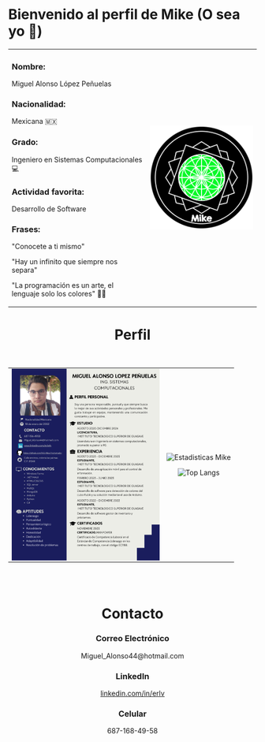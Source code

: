 <h1>Bienvenido al perfil de Mike (O sea yo 🤞)</h1>

<table  align="center" width=900>
  <tr>
    <td>
      <p  align="left">
        <h3>Nombre: </h3><p>Miguel Alonso López Peñuelas</p>
        <h3>Nacionalidad: </h3> <p>Mexicana 🇲🇽</p>
        <h3>Grado: </h3><p>Ingeniero en Sistemas Computacionales 💻</p> 
        <h3>Actividad favorita: </h3> <p>Desarrollo de Software</p>
        <h3>Frases: </h3> 
        <p>"Conocete a ti mismo"</p>
        <p>"Hay un infinito que siempre nos separa"</p>
        <p>"La programación es un arte, el lenguaje solo los colores" 🧑‍🎨</p>
      </p>
      </td>
    <td>
      <img align="center" src="Simbolo.png" width=400>
    </td>
    </tr>
</table>
<h1 align='center'>Perfil</h1>
<br/>
<table align="center">
  <td>
    <a href="Curriculum.pdf"><img src="Curriculum.png" width=300  align="left"></a>
  </td>
<td align="center">
  
![Estadisticas Mike](https://github-readme-stats.vercel.app/api?username=ING-Mike-Programador&show_icons=true&theme=holi)

![Top Langs](https://github-readme-stats.vercel.app/api/top-langs/?username=ING-Mike-Programador&show_icons=true&theme=github_dark&layout=donut)

</td>
</table>
<br>

<br>

<h1 align='center'>Contacto</h1>

<h3 align='center'>Correo Electrónico</h3>
<p align='center'>Miguel_Alonso44@hotmail.com</p>

<h3 align='center'>LinkedIn</h3>
<a href="https://www.linkedin.com/in/erlv"><p align='center'>linkedin.com/in/erlv</p></a>

<h3 align='center'>Celular</h3>
<p align='center'>687-168-49-58</p>









